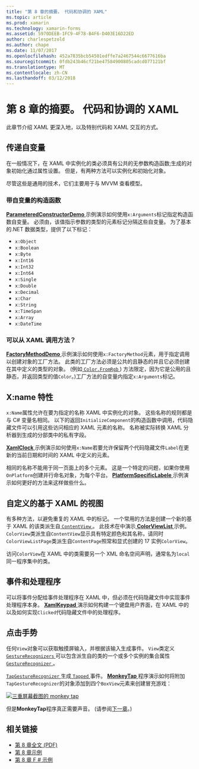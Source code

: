 ```yaml
---
title: "第 8 章的摘要。 代码和协调的 XAML"
ms.topic: article
ms.prod: xamarin
ms.technology: xamarin-forms
ms.assetid: 5970DEEB-1FC9-4F78-B4F6-D403E16D22ED
author: charlespetzold
ms.author: chape
ms.date: 11/07/2017
ms.openlocfilehash: 452a7835bcb54501edffe7a2467544c6677616ba
ms.sourcegitcommit: 0fdb243b46cf21be47584900805cadcd077121bf
ms.translationtype: MT
ms.contentlocale: zh-CN
ms.lasthandoff: 03/12/2018
---
```

# <a name="summary-of-chapter-8-code-and-xaml-in-harmony"></a>第 8 章的摘要。 代码和协调的 XAML

此章节介绍 XAML 更深入地，以及特别代码和 XAML 交互的方式。

## <a name="passing-arguments"></a>传递自变量

在一般情况下，在 XAML 中实例化的类必须具有公共的无参数构造函数;生成的对象初始化通过属性设置。 但是，有两种方法可以实例化和初始化对象。

尽管这些是通用的技术，它们主要用于与 MVVM 查看模型。

### <a name="constructors-with-arguments"></a>带自变量的构造函数

[ **ParameteredConstructorDemo** ](https://github.com/xamarin/xamarin-forms-book-samples/tree/master/Chapter08/ParameteredConstructorDemo)示例演示如何使用`x:Arguments`标记指定构造函数自变量。 必须由，该值指示参数的类型的元素标记分隔这些自变量。 为了基本的.NET 数据类型，提供了以下标记：

- `x:Object`
- `x:Boolean`
- `x:Byte`
- `x:Int16`
- `x:Int32`
- `x:Int64`
- `x:Single`
- `x:Double`
- `x:Decimal`
- `x:Char`
- `x:String`
- `x:TimeSpan`
- `x:Array`
- `x:DateTime`

### <a name="can-i-call-methods-from-xaml"></a>可以从 XAML 调用方法？

[ **FactoryMethodDemo** ](https://github.com/xamarin/xamarin-forms-book-samples/tree/master/Chapter08/FactoryMethodDemo)示例演示如何使用`x:FactoryMethod`元素，用于指定调用以创建对象的工厂方法。 此类的工厂方法必须是公共的且静态的并且它必须创建在其中定义的类型的对象。 (例如[ `Color.FromRgb` ](https://developer.xamarin.com/api/member/Xamarin.Forms.Color.FromRgb/p/System.Double/System.Double/System.Double/)) 方法限定，因为它是公用的且静态，并返回类型的值`Color`。)工厂方法的自变量内指定`x:Arguments`标记。

## <a name="the-xname-attribute"></a>X:name 特性

`x:Name`属性允许在要为指定的名称 XAML 中实例化的对象。 这些名称的规则都是与 C# 变量名相同。 以下的返回`InitializeComponent`的构造函数中调用，代码隐藏文件可以引用这些访问相应的 XAML 元素的名称。 名称被实际转换 XAML 分析器到生成的分部类中的私有字段。

[ **XamlClock** ](https://github.com/xamarin/xamarin-forms-book-samples/tree/master/Chapter08/XamlClock)示例演示如何使用`x:Name`若要允许保留两个代码隐藏文件`Label`在更新的当前日期和时间的 XAML 中定义的元素。

相同的名称不能用于同一页面上的多个元素。 这是一个特定的问题，如果你使用`OnPlatform`创建并行命名对象，为每个平台。 [ **PlatformSpecificLabele** ](https://github.com/xamarin/xamarin-forms-book-samples/tree/master/Chapter08/PlatformSpecificLabels)示例演示如何更好的方法来这样做些什么。

## <a name="custom-xaml-based-views"></a>自定义的基于 XAML 的视图

有多种方法，以避免重复的 XAML 中的标记。 一个常用的方法是创建一个新的基于 XAML 的该类派生自[ `ContentView` ](https://developer.xamarin.com/api/type/Xamarin.Forms.ContentView/)。 此技术在中演示[ **ColorViewList** ](https://github.com/xamarin/xamarin-forms-book-samples/tree/master/Chapter08/ColorViewList)示例。 `ColorView`类派生自`ContentView`显示具有特定颜色和其名称，请同时`ColorViewListPage`类派生自`ContentPage`照常和显式创建的 17 实例`ColorView`。

访问`ColorView`在 XAML 中的类需要另一个 XML 命名空间声明，通常名为`local`同一程序集中的类。

## <a name="events-and-handlers"></a>事件和处理程序

可以将事件分配给事件处理程序在 XAML 中，但必须在代码隐藏文件中实现事件处理程序本身。 [ **XamlKeypad** ](https://github.com/xamarin/xamarin-forms-book-samples/tree/master/Chapter08/XamlKeypad)演示如何构建一个键盘用户界面，在 XAML 中的以及如何实现`Clicked`代码隐藏文件中的处理程序。

## <a name="tap-gestures"></a>点击手势

任何`View`对象可以获取触摸屏输入，并根据该输入生成事件。 `View`类定义[ `GestureRecognizers` ](https://developer.xamarin.com/api/property/Xamarin.Forms.View.GestureRecognizers/)可以包含派生自的类的一个或多个实例的集合属性[ `GestureRecognizer` ](https://developer.xamarin.com/api/type/Xamarin.Forms.GestureRecognizer/)。

[ `TapGestureRecognizer` ](https://developer.xamarin.com/api/type/Xamarin.Forms.TapGestureRecognizer/)生成[ `Tapped` ](https://developer.xamarin.com/api/event/Xamarin.Forms.TapGestureRecognizer.Tapped/)事件。 [ **MonkeyTap** ](https://github.com/xamarin/xamarin-forms-book-samples/tree/master/Chapter08/MonkeyTap)程序演示如何将附加`TapGestureRecognizer`的对象添加到四个`BoxView`元素来创建冒充游戏：

[![三重屏幕截图的 monkey tap](images/ch08fg07-small.png "模仿游戏")](images/ch08fg07-large.png#lightbox "模仿游戏")

但是**MonkeyTap**程序真正需要声音。 (请参阅[下一章](chapter09.md)。)



## <a name="related-links"></a>相关链接

- [第 8 章全文 (PDF)](https://download.xamarin.com/developer/xamarin-forms-book/XamarinFormsBook-Ch08-Apr2016.pdf)
- [第 8 章示例](https://github.com/xamarin/xamarin-forms-book-samples/tree/master/Chapter08)
- [第 8 章 F # 示例](https://github.com/xamarin/xamarin-forms-book-samples/tree/master/Chapter08/FS/XamlKeypad)
